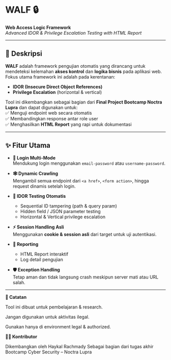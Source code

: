 # WALF 🔒  
**Web Access Logic Framework**  
*Advanced IDOR & Privilege Escalation Testing with HTML Report*

---

## 📌 Deskripsi
**WALF** adalah framework pengujian otomatis yang dirancang untuk mendeteksi kelemahan **akses kontrol** dan **logika bisnis** pada aplikasi web.  
Fokus utama framework ini adalah pada kerentanan:  
- **IDOR (Insecure Direct Object References)**  
- **Privilege Escalation** (horizontal & vertical)  

Tool ini dikembangkan sebagai bagian dari **Final Project Bootcamp Noctra Lupra** dan dapat digunakan untuk:  
✅ Menguji endpoint web secara otomatis  
✅ Membandingkan response antar role user  
✅ Menghasilkan **HTML Report** yang rapi untuk dokumentasi  

---

## ✨ Fitur Utama
- **🔑 Login Multi-Mode**  
  Mendukung login menggunakan `email-password` atau `username-password`.  

- **🕸️ Dynamic Crawling**  
  Mengambil semua endpoint dari `<a href>`, `<form action>`, hingga request dinamis setelah login.  

- **🧪 IDOR Testing Otomatis**  
  - Sequential ID tampering (path & query param)  
  - Hidden field / JSON parameter testing  
  - Horizontal & Vertical privilege escalation  

- **⚡ Session Handling Asli**  
  Menggunakan **cookie & session asli** dari target untuk uji autentikasi.  

- **📑 Reporting**  
  - HTML Report interaktif  
  - Log detail pengujian  

- **🛡️ Exception Handling**  
  Tetap aman dan tidak langsung crash meskipun server mati atau URL salah.  

---
**📖 Catatan**

Tool ini dibuat untuk pembelajaran & research.

Jangan digunakan untuk aktivitas ilegal.

Gunakan hanya di environment legal & authorized.

**🧑‍💻 Kontributor**

Dikembangkan oleh Haykal Rachmady
Sebagai bagian dari tugas akhir Bootcamp Cyber Security – Noctra Lupra
